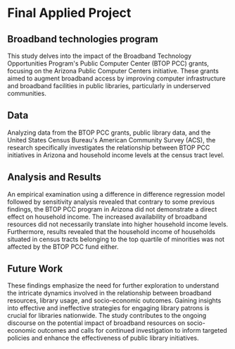 # Final Applied Project

## Broadband technologies program
This study delves into the impact of the Broadband Technology Opportunities Program's Public Computer Center (BTOP PCC) grants, focusing on the Arizona Public Computer Centers initiative. These grants aimed to augment broadband access by improving computer infrastructure and broadband facilities in public libraries, particularly in underserved communities. 

## Data 
Analyzing data from the BTOP PCC grants, public library data, and the United States Census Bureau's American Community Survey (ACS), the research specifically investigates the relationship between BTOP PCC initiatives in Arizona and household income levels at the census tract level.  

## Analysis and Results
An empirical examination using a difference in difference regression model followed by sensitivity analysis revealed that contrary to some previous findings, the BTOP PCC program in Arizona did not demonstrate a direct effect on household income. The increased availability of broadband resources did not necessarily translate into higher household income levels. Furthermore, results revealed that the household income of households situated in census tracts belonging to the top quartile of minorities was not affected by the BTOP PCC fund either. 

## Future Work
These findings emphasize the need for further exploration to understand the intricate dynamics involved in the relationship between broadband resources, library usage, and socio-economic outcomes. Gaining insights into effective and ineffective strategies for engaging library patrons is crucial for libraries nationwide. The study contributes to the ongoing discourse on the potential impact of broadband resources on socio-economic outcomes and calls for continued investigation to inform targeted policies and enhance the effectiveness of public library initiatives.
